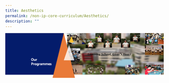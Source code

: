 ```yaml
---
title: Aesthetics
permalink: /non-ip-core-curriculum/Aesthetics/
description: ""
---
```

![](/images/OurProgrammes1.png)